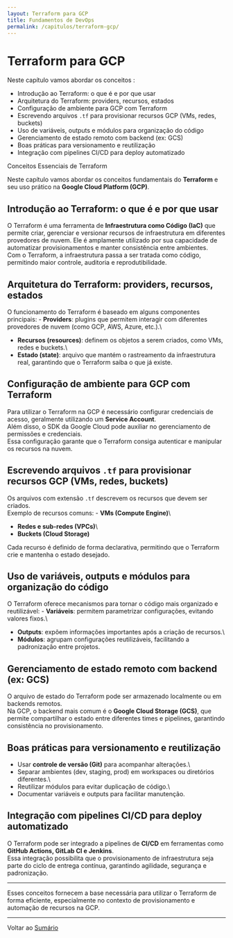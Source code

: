 ```yaml
---
layout: Terraform para GCP
title: Fundamentos de DevOps
permalink: /capitulos/terraform-gcp/
---
```



# Terraform para GCP

Neste capítulo vamos abordar os conceitos :

- Introdução ao Terraform: o que é e por que usar  
- Arquitetura do Terraform: providers, recursos, estados  
- Configuração de ambiente para GCP com Terraform  
- Escrevendo arquivos `.tf` para provisionar recursos GCP (VMs, redes, buckets)  
- Uso de variáveis, outputs e módulos para organização do código  
- Gerenciamento de estado remoto com backend (ex: GCS)  
- Boas práticas para versionamento e reutilização  
- Integração com pipelines CI/CD para deploy automatizado


Conceitos Essenciais de Terraform

Neste capítulo vamos abordar os conceitos fundamentais do **Terraform**
e seu uso prático na **Google Cloud Platform (GCP)**.

## Introdução ao Terraform: o que é e por que usar

O Terraform é uma ferramenta de **Infraestrutura como Código (IaC)** que
permite criar, gerenciar e versionar recursos de infraestrutura em
diferentes provedores de nuvem. Ele é amplamente utilizado por sua
capacidade de automatizar provisionamentos e manter consistência entre
ambientes.\
Com o Terraform, a infraestrutura passa a ser tratada como código,
permitindo maior controle, auditoria e reprodutibilidade.

## Arquitetura do Terraform: providers, recursos, estados

O funcionamento do Terraform é baseado em alguns componentes
principais: - **Providers**: plugins que permitem interagir com
diferentes provedores de nuvem (como GCP, AWS, Azure, etc.).\
- **Recursos (resources)**: definem os objetos a serem criados, como
VMs, redes e buckets.\
- **Estado (state)**: arquivo que mantém o rastreamento da
infraestrutura real, garantindo que o Terraform saiba o que já existe.

## Configuração de ambiente para GCP com Terraform

Para utilizar o Terraform na GCP é necessário configurar credenciais de
acesso, geralmente utilizando um **Service Account**.\
Além disso, o SDK da Google Cloud pode auxiliar no gerenciamento de
permissões e credenciais.\
Essa configuração garante que o Terraform consiga autenticar e manipular
os recursos na nuvem.

## Escrevendo arquivos `.tf` para provisionar recursos GCP (VMs, redes, buckets)

Os arquivos com extensão `.tf` descrevem os recursos que devem ser
criados.\
Exemplo de recursos comuns: - **VMs (Compute Engine)**\
- **Redes e sub-redes (VPCs)**\
- **Buckets (Cloud Storage)**

Cada recurso é definido de forma declarativa, permitindo que o Terraform
crie e mantenha o estado desejado.

## Uso de variáveis, outputs e módulos para organização do código

O Terraform oferece mecanismos para tornar o código mais organizado e
reutilizável: - **Variáveis**: permitem parametrizar configurações,
evitando valores fixos.\
- **Outputs**: expõem informações importantes após a criação de
recursos.\
- **Módulos**: agrupam configurações reutilizáveis, facilitando a
padronização entre projetos.

## Gerenciamento de estado remoto com backend (ex: GCS)

O arquivo de estado do Terraform pode ser armazenado localmente ou em
backends remotos.\
Na GCP, o backend mais comum é o **Google Cloud Storage (GCS)**, que
permite compartilhar o estado entre diferentes times e pipelines,
garantindo consistência no provisionamento.

## Boas práticas para versionamento e reutilização

-   Usar **controle de versão (Git)** para acompanhar alterações.\
-   Separar ambientes (dev, staging, prod) em workspaces ou diretórios
    diferentes.\
-   Reutilizar módulos para evitar duplicação de código.\
-   Documentar variáveis e outputs para facilitar manutenção.

## Integração com pipelines CI/CD para deploy automatizado

O Terraform pode ser integrado a pipelines de **CI/CD** em ferramentas
como **GitHub Actions, GitLab CI e Jenkins**.\
Essa integração possibilita que o provisionamento de infraestrutura seja
parte do ciclo de entrega contínua, garantindo agilidade, segurança e
padronização.

------------------------------------------------------------------------

Esses conceitos fornecem a base necessária para utilizar o Terraform de
forma eficiente, especialmente no contexto de provisionamento e
automação de recursos na GCP.


---

Voltar ao [Sumário](../README.md)